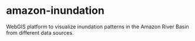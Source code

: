 # amazon-inundation
WebGIS platform to visualize inundation patterns in the Amazon River Basin from different data sources. 
